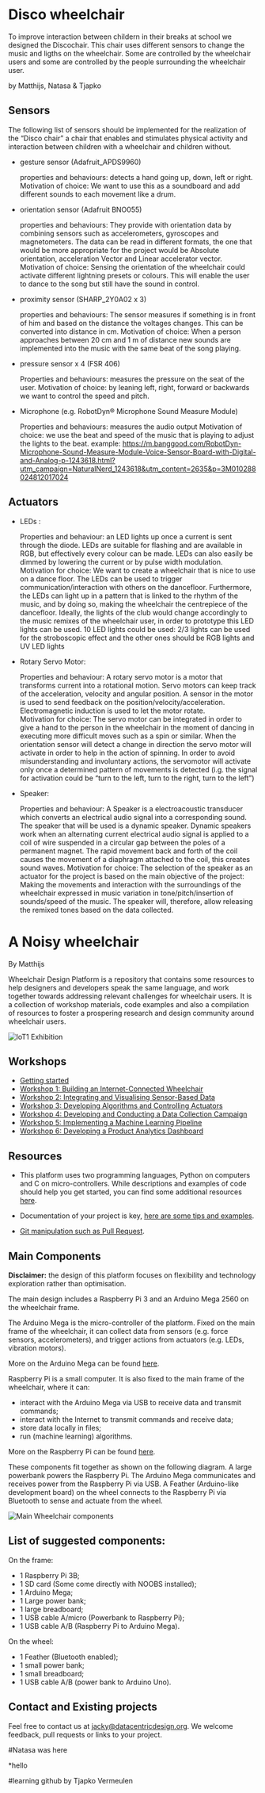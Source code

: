 # Disco wheelchair
To improve interaction between childern in their breaks at school we designed the Discochair. This chair uses different sensors to change the music and ligths on the wheelchair. Some are controlled by the wheelchair users and some are controlled by the people surrounding the wheelchair user.

by Matthijs, Natasa & Tjapko

## Sensors

The following list of sensors should be implemented for the realization of the “Disco chair” a chair that enables and stimulates physical activity and interaction between children with a wheelchair and children without.


* gesture sensor (Adafruit_APDS9960)

  properties and behaviours: detects a hand going up, down, left or right.
  Motivation of choice: We want to use this as a soundboard and add different sounds to each movement like a drum.
* orientation sensor (Adafruit BNO055)

  properties and behaviours: They provide with orientation data by combining sensors such as accelerometers, gyroscopes and magnetometers. The data can be read in different formats, the one that would be more appropriate for the project would be Absolute orientation, acceleration Vector and Linear accelerator vector.
  Motivation of choice: Sensing the orientation of the wheelchair could activate different lightning presets or colours. This will enable the user to dance to the song but still have the sound in control.
* proximity sensor (SHARP_2Y0A02 x 3)

  properties and behaviours: The sensor measures if something is in front of him and based on the distance the voltages changes. This can be converted into distance in cm.
  Motivation of choice: When a person approaches between 20 cm and 1 m of distance new sounds are implemented into the music with the same beat of the song playing.
* pressure sensor x 4 (FSR 406)

  Properties and behaviours: measures the pressure on the seat of the user.
  Motivation of choice: by leaning left, right, forward or backwards we want to control the speed and pitch.
* Microphone (e.g. RobotDyn® Microphone Sound Measure Module)

  Properties and behaviours: measures the audio output
  Motivation of choice: we use the beat and speed of the music that is playing to adjust the lights to the beat.
  example:
  https://m.banggood.com/RobotDyn-Microphone-Sound-Measure-Module-Voice-Sensor-Board-with-Digital-and-Analog-p-1243618.html?utm_campaign=NaturalNerd_1243618&utm_content=2635&p=3M010288024812017024

## Actuators

* LEDs :

  Properties and behaviour: an LED lights up once a current is sent through the diode. LEDs are suitable for flashing and are available in RGB, but effectively every colour can be made. LEDs can also easily be dimmed by lowering the current or by pulse width modulation.  
  Motivation for choice: We want to create a wheelchair that is nice to use on a dance floor. The LEDs can be used to trigger communication/interaction with others on the dancefloor. Furthermore, the LEDs can light up in a pattern that is linked to the rhythm of the music, and by doing so, making the wheelchair the centrepiece of the dancefloor.
  Ideally, the lights of the club would change accordingly to the music remixes of the wheelchair user, in order to prototype this LED lights can be used. 10 LED lights could be used: 2/3  lights can be used for the stroboscopic effect and the other ones should be RGB lights and UV LED lights

* Rotary Servo Motor:

  Properties and behaviour:  A rotary servo motor is a motor that transforms current into a rotational motion. Servo motors can keep track of the acceleration, velocity and angular position. A sensor in the motor is used to send feedback on the position/velocity/acceleration. Electromagnetic induction is used to let the motor rotate.  
  Motivation for choice: The servo motor can be integrated in order to give a hand to the person in the wheelchair in the moment of dancing in executing more difficult moves such as a spin or similar. When the orientation sensor will detect a change in direction the servo motor will activate in order to help in the action of spinning. In order to avoid misunderstanding and involuntary actions, the servomotor will activate only once a determined pattern of movements is detected (i.g. the signal for activation could be “turn to the left, turn to the right, turn to the left”)

* Speaker:

  Properties and behaviour: A Speaker is a electroacoustic transducer which converts an electrical audio signal into a corresponding sound. The speaker that will be used is a dynamic speaker. Dynamic speakers work when an alternating current electrical audio signal is applied to a coil of wire suspended in a circular gap between the poles of a permanent magnet. The rapid movement back and forth of the coil causes the movement of a diaphragm attached to the coil, this creates sound waves.
  Motivation for choice: The selection of the speaker as an actuator for the project is based on the main objective of the project: Making the movements and interaction with the surroundings of the wheelchair expressed in music variation in tone/pitch/insertion of sounds/speed of the music. The speaker will, therefore, allow releasing the remixed tones based on the data collected.



# A Noisy wheelchair

By Matthijs

Wheelchair Design Platform is a repository that contains some resources to help
designers and developers speak the same language, and work together towards
addressing relevant challenges for wheelchair users. It is a collection of
workshop materials, code examples and also a compilation of resources to foster
a prospering research and design community around wheelchair users.


![IoT1 Exhibition](/docs/workshops/images/iot1_exhibition.jpg)

## Workshops

* [Getting started](/docs/workshops/GettingStarted.md)
* [Workshop 1: Building an Internet-Connected Wheelchair](/docs/workshops/Workshop1.md)
* [Workshop 2: Integrating and Visualising Sensor-Based Data](/docs/workshops/Workshop2.md)
* [Workshop 3: Developing Algorithms and Controlling Actuators](/docs/workshops/Workshop3.md)
* [Workshop 4: Developing and Conducting a Data Collection Campaign](/docs/workshops/Workshop4.md)
* [Workshop 5: Implementing a Machine Learning Pipeline](/docs/workshops/Workshop5.md)
* [Workshop 6: Developing a Product Analytics Dashboard](/docs/workshops/Workshop6.md)

## Resources

* This platform uses two programming languages, Python on computers and C on
micro-controllers. While descriptions and examples of code should help you
get started, you can find some additional resources
[here](/docs/resources/software.md "Python and C resources").

* Documentation of your project is key,
[here are some tips and examples](/docs/resources/documentation.md "Documentation tips and examples").

* [Git manipulation such as Pull Request](/docs/resources/git.md "Git manipulation").

## Main Components

__**Disclaimer:**__ the design of this platform focuses on flexibility and
technology exploration rather than optimisation.

The main design includes a Raspberry Pi 3 and an Arduino Mega 2560 on the wheelchair frame.

The Arduino Mega is the micro-controller of the platform. Fixed on the main frame of the wheelchair,
it can collect data from sensors (e.g. force sensors, accelerometers), and trigger actions from actuators
(e.g. LEDs, vibration motors).

More on the Arduino Mega can be found [here](https://github.com/datacentricdesign/wheelchair-design-platform/tree/examples/arduino "Arduino resources").

Raspberry Pi is a small computer. It is also fixed to the main frame of the wheelchair,
where it can:
* interact with the Arduino Mega via USB to receive data and transmit commands;
* interact with the Internet to transmit commands and receive data;
* store data locally in files;
* run (machine learning) algorithms.

More on the Raspberry Pi can be found [here](https://github.com/datacentricdesign/wheelchair-design-platform/tree/examples/raspberrypi "Raspberry Pi resources").

These components fit together as shown on the following diagram. A large powerbank
powers the Raspberry Pi. The Arduino Mega communicates and receives power from the
Raspberry Pi via USB. A Feather (Arduino-like development board) on the wheel connects to
the Raspberry Pi via Bluetooth to sense and actuate from the wheel.

![Main Wheelchair components](/docs/workshops/images/wheechair-components.png)

## List of suggested components:

On the frame:

* 1 Raspberry Pi 3B;
* 1 SD card (Some come directly with NOOBS installed);
* 1 Arduino Mega;
* 1 Large power bank;
* 1 large breadboard;
* 1 USB cable A/micro (Powerbank to Raspberry Pi);
* 1 USB cable A/B (Raspberry Pi to Arduino Mega).

On the wheel:

* 1 Feather (Bluetooth enabled);
* 1 small power bank;
* 1 small breadboard;
* 1 USB cable A/B (power bank to Arduino Uno).


## Contact and Existing projects

Feel free to contact us at jacky@datacentricdesign.org. We welcome feedback, pull requests
or links to your project.

#Natasa was here

*hello


#learning github
by Tjapko Vermeulen
